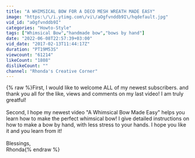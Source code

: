 ```yaml
---
title: "A WHIMSICAL BOW FOR A DECO MESH WREATH MADE EASY"
image: "https:\/\/i.ytimg.com\/vi\/aOgfvnddb9I\/hqdefault.jpg"
vid_id: "aOgfvnddb9I"
categories: "Howto-Style"
tags: ["Whimsical Bow","handmade bow","bows by hand"]
date: "2022-06-08T22:57:39+03:00"
vid_date: "2017-02-13T11:44:17Z"
duration: "PT19M53S"
viewcount: "61214"
likeCount: "1808"
dislikeCount: ""
channel: "Rhonda's Creative Corner"
---
```

{% raw %}First, I would like to welcome ALL of my newest subscribers. and thank you all for the like, views and comments on my last video! I am truly greatful! <br /><br />Second, I hope my newest video &quot;A Whimsical Bow Made Easy&quot; helps you learn how to make the perfect whimsical bow! I give detailed instructions on how to make a bow by hand, with less stress to your hands. I hope you like it and you learn from it!<br /><br />Blessings,<br />Rhonda{% endraw %}
